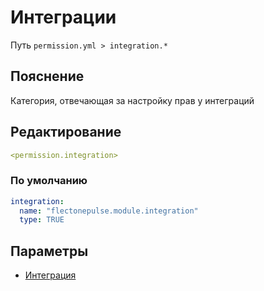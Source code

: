 # Интеграции
Путь `permission.yml > integration.*`

## Пояснение
Категория, отвечающая за настройку прав у интеграций

## Редактирование
```yaml
<permission.integration>
```

### По умолчанию
```yaml
integration:
  name: "flectonepulse.module.integration"
  type: TRUE
```

## Параметры

- [Интеграция](/docs/integration/)

<!--@include: @/parts/permission/permissionTier3.md-->

